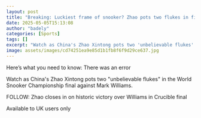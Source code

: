 ```yaml
---
layout: post
title: "Breaking: Luckiest frame of snooker? Zhao pots two flukes in final"
date: 2025-05-05T15:13:08
author: "badely"
categories: [Sports]
tags: []
excerpt: "Watch as China's Zhao Xintong pots two 'unbelievable flukes' in the World Snooker Championship final against Mark Williams."
image: assets/images/cd74251ea9e85d1b1fb8f6f9d29ce637.jpg
---
```


Here’s what you need to know: There was an error

Watch as China's Zhao Xintong pots two "unbelievable flukes" in the World Snooker Championship final against Mark Williams.

FOLLOW: Zhao closes in on historic victory over Williams in Crucible final

Available to UK users only

